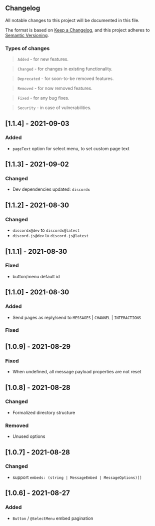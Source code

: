 ## Changelog

All notable changes to this project will be documented in this file.

The format is based on [Keep a Changelog](https://keepachangelog.com/en/1.0.0/),
and this project adheres to [Semantic Versioning](https://semver.org/spec/v2.0.0.html).

### Types of changes

> `Added` - for new features.

> `Changed` - for changes in existing functionality.

> `Deprecated` - for soon-to-be removed features.

> `Removed` - for now removed features.

> `Fixed` - for any bug fixes.

> `Security` - in case of vulnerabilities.

## [1.1.4] - 2021-09-03

### Added

- `pageText` option for select menu, to set custom page text

## [1.1.3] - 2021-09-02

### Changed

- Dev dependencies updated: `discordx`

## [1.1.2] - 2021-08-30

### Changed

- `discordx@dev` to `discordx@latest`
- `discord.js@dev` to `discord.js@latest`

## [1.1.1] - 2021-08-30

### Fixed

- button/menu default id

## [1.1.0] - 2021-08-30

### Added

- Send pages as reply/send to `MESSAGES` | `CHANNEL` | `INTERACTIONS`

### Fixed

## [1.0.9] - 2021-08-29

### Fixed

- When undefined, all message payload properties are not reset

## [1.0.8] - 2021-08-28

### Changed

- Formalized directory structure

### Removed

- Unused options

## [1.0.7] - 2021-08-28

### Changed

- support `embeds: (string | MessageEmbed | MessageOptions)[]`

## [1.0.6] - 2021-08-27

### Added

- `Button` / `@SelectMenu` embed pagination
